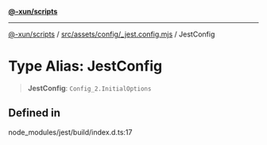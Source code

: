 [**@-xun/scripts**](../../../../../README.md)

***

[@-xun/scripts](../../../../../README.md) / [src/assets/config/\_jest.config.mjs](../README.md) / JestConfig

# Type Alias: JestConfig

> **JestConfig**: `Config_2.InitialOptions`

## Defined in

node\_modules/jest/build/index.d.ts:17
